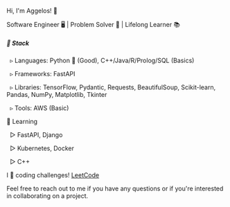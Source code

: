 Hi, I'm Aggelos! 👋

Software Engineer 🖥️ | Problem Solver 🧩 | Lifelong Learner 📚

##### 🔧 Stack

&nbsp; ▹ Languages: Python 🐍 (Good), C++/Java/R/Prolog/SQL (Basics)
  
&nbsp; ▹ Frameworks: FastAPI
  
&nbsp; ▹ Libraries: TensorFlow, Pydantic, Requests, BeautifulSoup, Scikit-learn, Pandas, NumPy, Matplotlib, Tkinter
  
&nbsp; ▹ Tools: AWS (Basic)

🌱 Learning

&nbsp; ▻ FastAPI, Django
  
&nbsp; ▻ Kubernetes, Docker

&nbsp; ▻ C++


I 💙 coding challenges! <a href="https://leetcode.com/papaggalos/">LeetCode</a>

Feel free to reach out to me if you have any questions or if you're interested in collaborating on a project.
